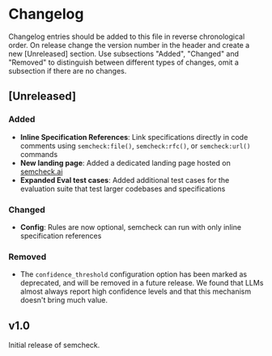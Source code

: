 # Changelog
Changelog entries should be added to this file in reverse chronological order. On release change the version number in the header and create a new [Unreleased] section. Use subsections "Added", "Changed" and "Removed" to distinguish between different types of changes, omit a subsection if there are no changes.

## [Unreleased]

### Added
- **Inline Specification References**: Link specifications directly in code comments using `semcheck:file()`, `semcheck:rfc()`, or `semcheck:url()` commands
- **New landing page**: Added a dedicated landing page hosted on [semcheck.ai](https://semcheck.ai)
- **Expanded Eval test cases**: Added additional test cases for the evaluation suite that test larger codebases and specifications

### Changed
  - **Config**: Rules are now optional, semcheck can run with only inline specification references

### Removed
- The `confidence_threshold` configuration option has been marked as deprecated, and will be removed in a future release. We found that LLMs almost always report high confidence levels and that this mechanism doesn't bring much value.


## v1.0

Initial release of semcheck.
